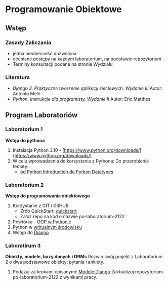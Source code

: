 # Programowanie Obiektowe
## Wstęp
### Zasady Zaliczania
- jedna nieobecność dozwolona
- oceniane postępy na każdym laboratorium, na podstawie repozytorium
- Terminy konsultacji podane na stronie Wydziału
### Literatura
- *Django 3. Praktyczne tworzenie aplikacji sieciowych. Wydanie III* Autor: Antonio Melé
- *Python. Instrukcje dla programisty. Wydanie II* Autor: Eric Matthes

## Program Laboratoriów
### Laboratorium 1
**Wstęp do pythona**
1. Instalacja Python 3.10 - [https://www.python.org/downloads/](https://www.python.org/downloads/)
2.  W celu wprowadzenia do korzystania z Pythona:
Do przerobienia tematy:
    - [od Python Introduction do Python Datatypes](
https://www.programiz.com/python-programming/first-program)

### Laboratorium 2
**Wstęp do programowania obiektowego**
1. Korzystanie z GIT i GitHUB
    - Zrób QuickStart: [quickstart](https://docs.github.com/en/get-started/quickstart)
    - Załóż repo na kod o nazwie po-laboratorium-2122
2. Powtórka - [OOP w Pythonie](https://www.programiz.com/python-programming/object-oriented-programming)
3. Python w [writualnym środowisku](https://realpython.com/python-virtual-environments-a-primer/)
4. Wstęp do [Django](https://docs.djangoproject.com/en/4.0/intro/tutorial01/)

### Laboratirum 3
**Obiekty, modele, bazy danych i ORMs**
Rozwiń swój projekt z Laboratorium 2 o dwa podstawowe obiekty: pytania i ankiety.
1. Podążaj za krokami opisanymi: [Modele Django](https://docs.djangoproject.com/en/4.0/intro/tutorial02/)
Zaktualizuj repozytorium po-laboratorium-2122 z wynikami pracy.



